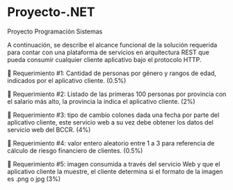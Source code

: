 # Proyecto-.NET
Proyecto Programación Sistemas 

A continuación, se describe el alcance funcional de la solución requerida para contar con una plataforma de servicios en arquitectura REST que pueda consumir cualquier cliente
aplicativo bajo el protocolo HTTP.

 Requerimiento #1: Cantidad de personas por género y rangos de edad, indicados por el
aplicativo cliente. (0.5%)

 Requerimiento #2: Listado de las primeras 100 personas por provincia con el salario
más alto, la provincia la indica el aplicativo cliente. (2%)

 Requerimiento #3: tipo de cambio colones dada una fecha por parte del aplicativo
cliente, este servicio web a su vez debe obtener los datos del servicio web del BCCR.
(4%)

 Requerimiento #4: valor entero aleatorio entre 1 a 3 para referencia de cálculo de riesgo
financiero de clientes. (0.5%)

 Requerimiento #5: imagen consumida a través del servicio Web y que el aplicativo
cliente la muestre, el cliente determina si el formato de la imagen es .png o jpg (3%)
